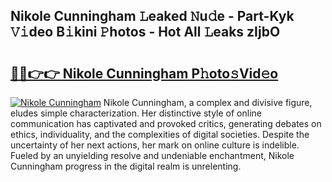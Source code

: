 ## Nikole Cunningham 𝙻eaked 𝙽u𝚍e - Part-Kyk 𝚅𝚒deo B𝚒kini 𝙿hotos - Hot All 𝙻eaks zIjbO

# <h2><a href="http://ld39qr3.urlbe.top/?page=Nikole+Cunningham">🔗🔗👉👉 Nikole Cunningham P𝚑oto𝚜Vid𝚎o</a></h2>

[![Nikole Cunningham](https://i.imgur.com/eBuTRDB.gif)](http://ld39qr3.urlbe.top/?page=Nikole+Cunningham)
Nikole Cunningham, a complex and divisive figure, eludes simple characterization. Her distinctive style of online communication has captivated and provoked critics, generating debates on ethics, individuality, and the complexities of digital societies. Despite the uncertainty of her next actions, her mark on online culture is indelible. Fueled by an unyielding resolve and undeniable enchantment, Nikole Cunningham progress in the digital realm is unrelenting.
